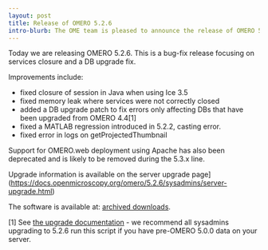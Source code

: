 ```yaml
---
layout: post
title: Release of OMERO 5.2.6
intro-blurb: The OME team is pleased to announce the release of OMERO 5.2.6
---
```

Today we are releasing OMERO 5.2.6. This is a bug-fix release focusing on services closure and a DB upgrade fix.

Improvements include:

-  fixed closure of session in Java when using Ice 3.5
-  fixed memory leak where services were not correctly closed
-  added a DB upgrade patch to fix errors only affecting DBs that have been upgraded from OMERO 4.4[1]
-  fixed a MATLAB regression introduced in 5.2.2, casting error.
-  fixed error in logs on getProjectedThumbnail
 
Support for OMERO.web deployment using Apache has also been deprecated and is
likely to be removed during the 5.3.x line.

Upgrade information is available on the 
server upgrade page](https://docs.openmicroscopy.org/omero/5.2.6/sysadmins/server-upgrade.html)

The software is available at:
[archived downloads](http://downloads.openmicroscopy.org/omero/5.2.6).

[1] See 
[the upgrade documentation](https://docs.openmicroscopy.org/omero/5.2.6/sysadmins/server-upgrade.html#patch-database-functions-optional) -
we recommend all sysadmins upgrading to 5.2.6 run this script if you have
pre-OMERO 5.0.0 data on your server.
